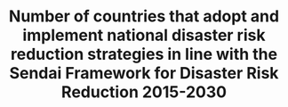 ---
computation_units: Yes/No
data_non_statistical: false
date_metadata_updated: February, 2018 (Kali Kong)
goal_meta_link: http://unstats.un.org/sdgs/files/metadata-compilation/Metadata-Goal-11.pdf
graph_title: Has the US established national and local disaster risk reduction strategies?
graph_type: binary
has_metadata: true
indicator: 11.b.1
indicator_definition: "Local DRR Strategies in line with the Sendai Framework for\
  \ Disaster Risk Reduction 2015-2030: local disaster risk reduction strategies and\
  \ plans, across different timescales with targets, indicators and time frames, aimed\
  \ at preventing the creation of risk, the reduction of existing risk and the strengthening\
  \ of economic, social, health and environmental resilience (Sendai Framework, para27\
  \ (b)). Note: the DRR strategies need to be based on risk information and assessments.\
  \ Local Government: Form of public administration at the lowest tier of administration\
  \ within a given state, which generally acts within powers delegated to them by\
  \ legislation or directives of the higher level of government. \tNote: Terminology\
  \ will be discussed and finalized in the Open-ended Intergovernmental Working Group\
  \ for Sendai Framework for Disaster Risk Reduction."
indicator_name: Number of countries that adopt and implement national disaster risk
  reduction strategies in line with the Sendai Framework for Disaster Risk Reduction
  2015-2030
indicator_sort_order: 11-0b-01
indicator_variable: disaster_rsk_rdctn
layout: indicator
method_of_computation: Summation of data from National Progress Report of the Sendai
  Monitor
national_geographical_coverage: United States
periodicity: Annual
permalink: /11-b-1/
published: true
rationale_interpretation: "Sendai Framework for Disaster Risk Reduction 2015-2030\
  \ calls for local governments to adopt and implement local DRR strategies with their\
  \ own targets, indicators and timeframes. \nGlobal population is now half urban\
  \ and expected to be nearly 70% urban by 2050. Increasing resilience of cities is\
  \ critical to reduce disaster risk and achieve sustainable development. Cities are\
  \ also very vulnerable to natural disasters, especially climate-related shocks.\
  \ Over half of all coastal areas are urbanized and 21 of the world's 33 megacities\
  \ lie in coastal flood zones. Coastal cities are particularly affected by sea level\
  \ rise, coastal flooding and erosion, and extreme events (e.g. tsunamis and storm\
  \ surges) due to the undermining natural protective barriers, low levels of development\
  \ combined with rapid population growth in low lying coastal areas and inadequate\
  \ capacity to adapt. In addition to the impact on communities and non-human species,\
  \ the unplanned urbanization also undermines the ecosystem services that support\
  \ much hard urban infrastructure. This type of development also exacerbates urban\
  \ vulnerability to climate change impacts, including hydro-meteorological and geological\
  \ hazards. \nLocated mostly in cities where disadvantaged groups are situated and\
  \ when affordable access is addressed, resilient infrastructures such as health,\
  \ education, road and other critical infrastructures will have direct impact on\
  \ reducing inequality and making growth more inclusive and sustainable. \nThe opportunity\
  \ is that 60% of the area expected to be urban by 2030 remains to be built, indicating\
  \ that the shape of future cities can be proactively guided into more risk-sensitive\
  \ development. An increasing number of cities that adopt and implement local DRR\
  \ strategies will contribute to sustainable development from economic, environmental\
  \ and social perspectives. \nThe indicator will build bridge between the SDGs and\
  \ the Sendai Framework for DRR because the adoption of local DRR strategies is one\
  \ of Sendai Framework global targets and will be also monitored under the Sendai\
  \ Framework Monitoring System. \n(mainly based on TST Issue Brief 20, 11, 23, 14\
  \ and 12)"
reporting_status: complete
sdg_goal: 11
source_active_1: true
source_agency_staff_email_1: Elan_P_Strait@nsc.eop.gov
source_agency_staff_name_1: Elan Strait
source_agency_survey_dataset_1: National Security Council/Executive Office of the
  President
source_notes_1: null
source_organisation_1: National Security Council/Executive Office of the President
source_title_1: null
source_url_1: https://www.dhs.gov/presidential-policy-directive-8-national-preparedness
source_url_text_1: https://www.dhs.gov/presidential-policy-directive-8-national-preparedness
target: By 2020, substantially increase the number of cities and human settlements
  adopting and implementing integrated policies and plans towards inclusion, resource
  efficiency, mitigation and adaptation to climate change, resilience to disasters,
  and develop and implement, in line with the Sendai Framework for Disaster Risk Reduction
  2015-2030, holistic disaster risk management at all levels.
target_id: 11.b
title: Number of countries that adopt and implement national disaster risk reduction
  strategies in line with the Sendai Framework for Disaster Risk Reduction 2015-2030
un_custodial_agency: 'UNISDR (Partnering Agencies: UN Habitat, UNEP)'
un_designated_tier: '1'
us_method_of_computation: 'US Presidential Policy Directive 8: National Preparedness,
  including the National Preparedness Goal and the National Preparedness System'
variable_description: null
variable_notes: null
---